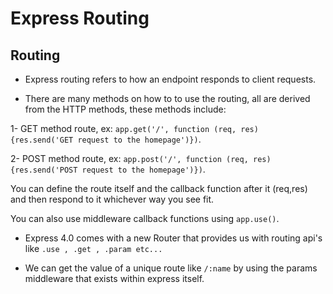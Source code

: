# Express Routing

## Routing

* Express routing refers to how an endpoint responds to client requests.

* There are many methods on how to to use the routing, all are derived from the HTTP methods, these methods include:

1- GET method route, ex: `app.get('/', function (req, res) {res.send('GET request to the homepage')})`.

2- POST method route, ex: `app.post('/', function (req, res) {res.send('POST request to the homepage')})`.

You can define the route itself and the callback function after it (req,res) and then respond to it whichever way you see fit.

You can also use middleware callback functions using `app.use()`.

* Express 4.0 comes with a new Router that provides us with routing api's like `.use , .get , .param etc...`

* We can get the value of a unique route like `/:name` by using the params middleware that exists within express itself.